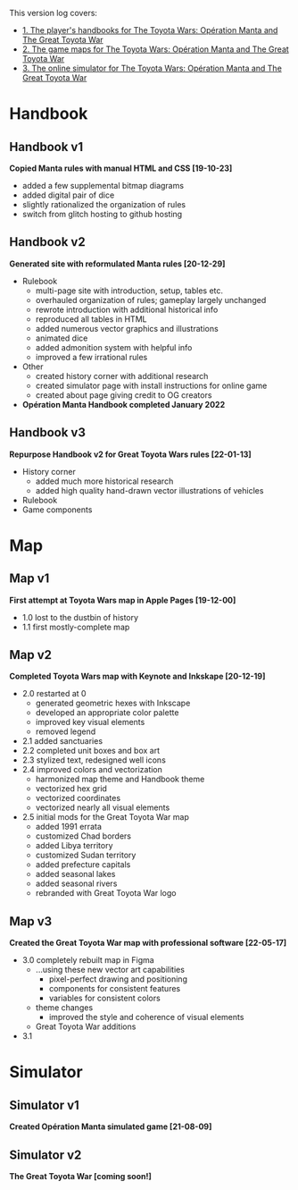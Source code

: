 This version log covers:
- [1. The player's handbooks for The Toyota Wars: Opération Manta and The Great Toyota War](#handbook)
- [2. The game maps for The Toyota Wars: Opération Manta and The Great Toyota War](#map)
- [3. The online simulator for The Toyota Wars: Opération Manta and The Great Toyota War](#simulator)


# Handbook

## Handbook v1

**Copied Manta rules with manual HTML and CSS [19-10-23]**

   - added a few supplemental bitmap diagrams
   - added digital pair of dice
   - slightly rationalized the organization of rules
   - switch from glitch hosting to github hosting

## Handbook v2

**Generated site with reformulated Manta rules [20-12-29]**

   - Rulebook
      - multi-page site with introduction, setup, tables etc.
      - overhauled organization of rules; gameplay largely unchanged
      - rewrote introduction with additional historical info
      - reproduced all tables in HTML
      - added numerous vector graphics and illustrations
      - animated dice
      - added admonition system with helpful info
      - improved a few irrational rules
   - Other
      - created history corner with additional research
      - created simulator page with install instructions for online game
      - created about page giving credit to OG creators
   - **Opération Manta Handbook completed January 2022**

## Handbook v3

**Repurpose Handbook v2 for Great Toyota Wars rules [22-01-13]**

   - History corner
      - added much more historical research
      - added high quality hand-drawn vector illustrations of vehicles
   - Rulebook
   - Game components

# Map

## Map v1

**First attempt at Toyota Wars map in Apple Pages [19-12-00]**

- 1.0 lost to the dustbin of history
- 1.1 first mostly-complete map

## Map v2

**Completed Toyota Wars map with Keynote and Inkskape [20-12-19]**

- 2.0 restarted at 0
  - generated geometric hexes with Inkscape
  - developed an appropriate color palette
  - improved key visual elements
  - removed legend
- 2.1 added sanctuaries
- 2.2 completed unit boxes and box art
- 2.3 stylized text, redesigned well icons
- 2.4 improved colors and vectorization
  - harmonized map theme and Handbook theme
  - vectorized hex grid
  - vectorized coordinates
  - vectorized nearly all visual elements
- 2.5 initial mods for the Great Toyota War map
  - added 1991 errata
  - customized Chad borders
  - added Libya territory
  - customized Sudan territory
  - added prefecture capitals
  - added seasonal lakes
  - added seasonal rivers
  - rebranded with Great Toyota War logo

## Map v3

**Created the Great Toyota War map with professional software [22-05-17]**

- 3.0 completely rebuilt map in Figma
   - ...using these new vector art capabilities
      - pixel-perfect drawing and positioning
      - components for consistent features
      - variables for consistent colors
   - theme changes
      - improved the style and coherence of visual elements
   - Great Toyota War additions
- 3.1


# Simulator

## Simulator v1

**Created Opération Manta simulated game [21-08-09]**

## Simulator v2

**The Great Toyota War [coming soon!]**